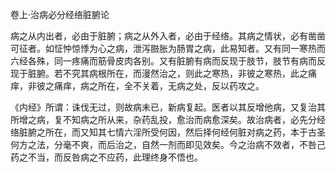 卷上·治病必分经络脏腑论

病之从内出者，必由于脏腑；病之从外入者，必由于经络。其病之情状，必有凿凿可征者。如怔忡惊悸为心之病，泄泻臌胀为肠胃之病，此易知者。又有同一寒热而六经各殊，同一疼痛而筋骨皮肉各别。又有脏腑有病而反现于肢节，肢节有病而反现于脏腑。若不究其病根所在，而漫然治之，则此之寒热，非彼之寒热，此之痛痒，非彼之痛痒，病之所在，全不关着，无病之处，反以药攻之。

《内经》所谓：诛伐无过，则故病未已，新病复起。医者以其反增他病，又复治其所增之病，复不知病之所从来，杂药乱投，愈治而病愈深矣。故治病者，必先分经络脏腑之所在，而又知其七情六淫所受何因，然后择何经何脏对病之药，本于古圣何方之法，分毫不爽，而后治之，自然一剂而即见效矣。今之治病不效者，不咎己药之不当，而反咎病之不应药，此理终身不悟也。

